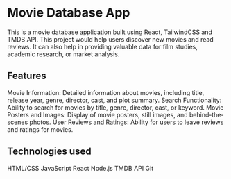 # Movie Database App
This is a movie database application built using React, TailwindCSS and TMDB API. This project would help users discover new movies and read reviews. It can also help in providing valuable data for film studies, academic research, or market analysis.


## Features
Movie Information: Detailed information about movies, including title, release year, genre, director, cast, and plot summary.
Search Functionality: Ability to search for movies by title, genre, director, cast, or keyword.
Movie Posters and Images: Display of movie posters, still images, and behind-the-scenes photos.
User Reviews and Ratings: Ability for users to leave reviews and ratings for movies.


## Technologies used
HTML/CSS
JavaScript
React
Node.js
TMDB API
Git
